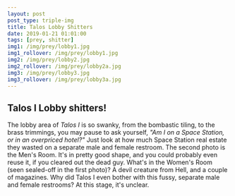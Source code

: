 ```yaml
---
layout: post
post_type: triple-img
title: Talos Lobby Shitters
date: 2019-01-21 01:01:00
tags: [prey, shitter]
img1: /img/prey/lobby1.jpg
img1_rollover: /img/prey/lobby1.jpg
img2: /img/prey/lobby2.jpg
img2_rollover: /img/prey/lobby2a.jpg
img3: /img/prey/lobby3.jpg
img3_rollover: /img/prey/lobby3a.jpg
---
```

## Talos I Lobby shitters!

The lobby area of *Talos I* is so swanky, from the bombastic tiling, to the brass trimmings, you may pause to ask yourself, *"Am I on a Space Station, or in an overpriced hotel?"* Just look at how much Space Station real estate they wasted on a separate male and female restroom. The second photo is the Men's Room. It's in pretty good shape, and you could probably even reuse it, if you cleared out the dead guy. What's in the Women's Room (seen sealed-off in the first photo)? A devil creature from Hell, and a couple of magazines. Why did Talos I even bother with this fussy, separate male and female restrooms? At this stage, it's unclear.

